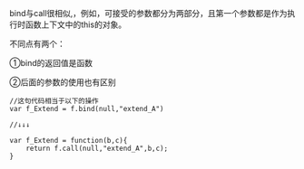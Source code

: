 bind与call很相似,，例如，可接受的参数都分为两部分，且第一个参数都是作为执行时函数上下文中的this的对象。

不同点有两个：

①bind的返回值是函数

②后面的参数的使用也有区别

```
//这句代码相当于以下的操作
var f_Extend = f.bind(null,"extend_A")

//↓↓↓

var f_Extend = function(b,c){
    return f.call(null,"extend_A",b,c);
}
```